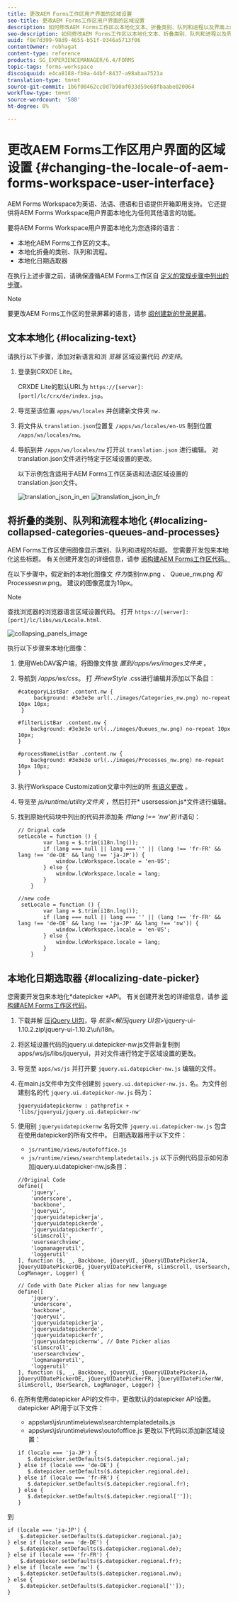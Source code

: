 ```yaml
---
title: 更改AEM Forms工作区用户界面的区域设置
seo-title: 更改AEM Forms工作区用户界面的区域设置
description: 如何修改AEM Forms工作区以本地化文本、折叠类别、队列和进程以及界面上的日期选取器。
seo-description: 如何修改AEM Forms工作区以本地化文本、折叠类别、队列和进程以及界面上的日期选取器。
uuid: f8e7d399-98d9-4655-b51f-0346a5713f06
contentOwner: robhagat
content-type: reference
products: SG_EXPERIENCEMANAGER/6.4/FORMS
topic-tags: forms-workspace
discoiquuid: e4ca8188-fb9a-44bf-8437-a98abaa7521a
translation-type: tm+mt
source-git-commit: 1b6f00462cc0d7b90af033d59e68fbaabe020064
workflow-type: tm+mt
source-wordcount: '588'
ht-degree: 0%

---
```



# 更改AEM Forms工作区用户界面的区域设置 {#changing-the-locale-of-aem-forms-workspace-user-interface}

AEM Forms Workspace为英语、法语、德语和日语提供开箱即用支持。 它还提供将AEM Forms Workspace用户界面本地化为任何其他语言的功能。

要将AEM Forms Workspace用户界面本地化为您选择的语言：

* 本地化AEM Forms工作区的文本。
* 本地化折叠的类别、队列和流程。
* 本地化日期选取器

在执行上述步骤之前，请确保遵循AEM Forms工作区自 [定义的常规步骤中列出的步骤](/help/forms/using/generic-steps-html-workspace-customization.md)。

>[!NOTE]
>
>要更改AEM Forms工作区的登录屏幕的语言，请参 [阅创建新的登录屏幕](/help/forms/using/creating-new-login-screen.md)。

## 文本本地化 {#localizing-text}

请执行以下步骤，添加对新语言和浏 *览器* 区域设置代码 *的支持*。

1. 登录到CRXDE Lite。

   CRXDE Lite的默认URL为 `https://[server]:[port]/lc/crx/de/index.jsp`。

1. 导览至该位置 `apps/ws/locales` 并创建新文件夹 `nw.`
1. 将文件从 `translation.json`位置复 `/apps/ws/locales/en-US` 制到位置 `/apps/ws/locales/nw`。
1. 导航到并 `/apps/ws/locales/nw` 打开以 `translation.json` 进行编辑。 对translation.json文件进行特定于区域设置的更改。

   以下示例包含适用于AEM Forms工作区英语和法语区域设置的translation.json文件。

   ![translation_json_in_en](assets/translation_json_in_en.png) ![translation_json_in_fr](assets/translation_json_in_fr.png)

## 将折叠的类别、队列和流程本地化 {#localizing-collapsed-categories-queues-and-processes}

AEM Forms工作区使用图像显示类别、队列和进程的标题。 您需要开发包来本地化这些标题。 有关创建开发包的详细信息，请参 [阅构建AEM Forms工作区代码。](introduction-customizing-html-workspace.md#building-html-workspace-code)

在以下步骤中，假定新的本地化图像文 *件为*&#x200B;类别nw.png *、* Queue_nw.png *和* Processesnw.png。 建议的图像宽度为19px。

>[!NOTE]
>
>查找浏览器的浏览器语言区域设置代码。 打开 `https://[server]:[port]/lc/libs/ws/Locale.html`.

![collapsing_panels_image](assets/collapsing_panels_image.png)

执行以下步骤来本地化图像：

1. 使用WebDAV客户端，将图像文件放 *置到/apps/ws/images文件夹* 。
1. 导航到 */apps/ws/css*。 打 *开newStyle* .css进行编辑并添加以下条目：

   ```
   #categoryListBar .content.nw {
        background: #3e3e3e url(../images/Categories_nw.png) no-repeat 10px 10px;
    }
   
   #filterListBar .content.nw {
       background: #3e3e3e url(../images/Queues_nw.png) no-repeat 10px 10px;
   }
   
   #processNameListBar .content.nw {
       background: #3e3e3e url(../images/Processes_nw.png) no-repeat 10px 10px;
   }
   ```

1. 执行Workspace Customization文章中列出的所 [有语义更改](/help/forms/using/introduction-customizing-html-workspace.md) 。
1. 导览至 *js/runtime/utility文件夹* ，然后打开* usersession.js*文件进行编辑。
1. 找到原始代码块中列出的代码并添加条 *件lang !== &#39;nw&#39;到* if语句：

   ```
   // Orignal code
   setLocale = function () {
           var lang = $.trim(i18n.lng());
           if (lang === null || lang === '' || (lang !== 'fr-FR' && lang !== 'de-DE' && lang !== 'ja-JP')) {
               window.lcWorkspace.locale = 'en-US';
           } else {
               window.lcWorkspace.locale = lang;
           }
       }
   ```

   ```
   //new code
    setLocale = function () {
           var lang = $.trim(i18n.lng());
           if (lang === null || lang === '' || (lang !== 'fr-FR' && lang !== 'de-DE' && lang !== 'ja-JP' && lang !== 'nw')) {
               window.lcWorkspace.locale = 'en-US';
           } else {
               window.lcWorkspace.locale = lang;
           }
       }
   ```

## 本地化日期选取器 {#localizing-date-picker}

您需要开发包来本地化*datepicker *API。 有关创建开发包的详细信息，请参 [阅构建AEM Forms工作区代码](introduction-customizing-html-workspace.md#building-html-workspace-code)。

1. 下载并解 [压jQuery UI包](https://jqueryui.com/download/all/)，导 *航至&lt;解压jquery UI包>*\jquery-ui-1.10.2.zip\jquery-ui-1.10.2\ui\i18n。
1. 将区域设置代码的jquery.ui.datepicker-nw.js文件新复制到apps/ws/js/libs/jqueryui，并对文件进行特定于区域设置的更改。
1. 导览至 `apps/ws/js` 并打开要 `jquery.ui.datepicker-nw.js` 编辑的文件。
1. 在main.js文件中为文件创建别 `jquery.ui.datepicker-nw.js.` 名。为文件创建别名的代 `jquery.ui.datepicker-nw.js` 码为：

   ```
   jqueryuidatepickernw : pathprefix + 'libs/jqueryui/jquery.ui.datepicker-nw'
   ```

1. 使用别 `jqueryuidatepickernw` 名将文件 `jquery.ui.datepicker-nw.js` 包含在使用datepicker的所有文件中。 日期选取器用于以下文件：

   * `js/runtime/views/outofoffice.js`
   * `js/runtime/views/searchtemplatedetails.js`
   以下示例代码显示如何添加jquery.ui.datepicker-nw.js条目：

   ```
   //Original Code
   define([
       'jquery',
       'underscore',
       'backbone',
       'jqueryui',
       'jqueryuidatepickerja',
       'jqueryuidatepickerde',
       'jqueryuidatepickerfr',
       'slimscroll',
       'usersearchview',
       'logmanagerutil',
       'loggerutil'
   ], function ($, _, Backbone, jQueryUI, jQueryUIDatePickerJA, jQueryUIDatePickerDE, jQueryUIDatePickerFR, slimScroll, UserSearch, LogManager, Logger) {
   ```

   ```
   // Code with Date Picker alias for new language
   define([
       'jquery',
       'underscore',
       'backbone',
       'jqueryui',
       'jqueryuidatepickerja',
       'jqueryuidatepickerde',
       'jqueryuidatepickerfr',
       'jqueryuidatepickernw', // Date Picker alias
       'slimscroll',
       'usersearchview',
       'logmanagerutil',
       'loggerutil'
   ], function ($, _, Backbone, jQueryUI, jQueryUIDatePickerJA, jQueryUIDatePickerDE, jQueryUIDatePickerFR, jQueryUIDatePickerNW, slimScroll, UserSearch, LogManager, Logger) {
   ```

1. 在所有使用datepicker API的文件中，更改默认的datepicker API设置。 datepicker API用于以下文件：

   * apps\ws\js\runtime\views\searchtemplatedetails.js
   * apps\ws\js\runtime\views\outofoffice.js
   更改以下代码以添加新区域设置：

   ```
   if (locale === 'ja-JP') {
      $.datepicker.setDefaults($.datepicker.regional.ja);
   } else if (locale === 'de-DE') {
      $.datepicker.setDefaults($.datepicker.regional.de);
   } else if (locale === 'fr-FR') {
      $.datepicker.setDefaults($.datepicker.regional.fr);
   } else {
      $.datepicker.setDefaults($.datepicker.regional['']);
   }
   ```

到

```
if (locale === 'ja-JP') {
    $.datepicker.setDefaults($.datepicker.regional.ja);
} else if (locale === 'de-DE') {
    $.datepicker.setDefaults($.datepicker.regional.de);
} else if (locale === 'fr-FR') {
    $.datepicker.setDefaults($.datepicker.regional.fr);
} else if (locale === 'nw') {
    $.datepicker.setDefaults($.datepicker.regional.nw);
} else {
    $.datepicker.setDefaults($.datepicker.regional['']);
}
```
